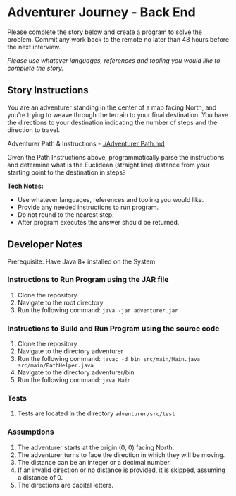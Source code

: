 # Adventurer Journey - Back End
Please complete the story below and create a program to solve the problem. Commit any work back to the remote no later than 48 hours before the next interview.

*Please use whatever languages, references and tooling you would like to complete the story.*

## Story Instructions
You are an adventurer standing in the center of a map facing North, and you’re trying to weave through the terrain to your final destination. You have the directions to your destination indicating the number of steps and the direction to travel.

Adventurer Path & Instructions - [./Adventurer Path.md](./Adventurer%20Path.md)

Given the Path Instructions above, programmatically parse the instructions and determine what is the Euclidean (straight line) distance from your starting point to the destination in steps?

**Tech Notes:**
- Use whatever languages, references and tooling you would like.
- Provide any needed instructions to run program.
- Do not round to the nearest step.
- After program executes the answer should be returned.

## Developer Notes

Prerequisite: Have Java 8+ installed on the System

### Instructions to Run Program using the JAR file
1. Clone the repository
2. Navigate to the root directory
3. Run the following command: `java -jar adventurer.jar`

### Instructions to Build and Run Program using the source code
1. Clone the repository
2. Navigate to the directory adventurer
3. Run the following command: `javac -d bin src/main/Main.java src/main/PathHelper.java`
4. Navigate to the directory adventurer/bin
5. Run the following command: `java Main`

### Tests
1. Tests are located in the directory `adventurer/src/test`

### Assumptions
1. The adventurer starts at the origin (0, 0) facing North.
2. The adventurer turns to face the direction in which they will be moving.
3. The distance can be an integer or a decimal number.
4. If an invalid direction or no distance is provided, it is skipped, assuming a distance of 0.
5. The directions are capital letters.



